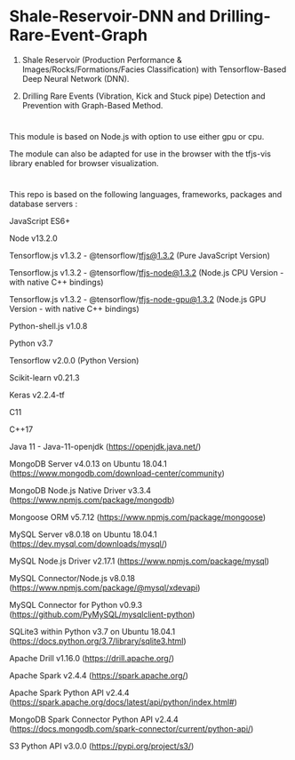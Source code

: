 # Shale-Reservoir-DNN and Drilling-Rare-Event-Graph

1) Shale Reservoir (Production Performance & Images/Rocks/Formations/Facies Classification) with Tensorflow-Based Deep Neural Network (DNN).

2) Drilling Rare Events (Vibration, Kick and Stuck pipe) Detection and Prevention with Graph-Based Method.

# 

This module is based on Node.js with option to use either gpu or cpu. 

The module can also be adapted for use in the browser with the tfjs-vis library enabled for browser visualization.

#

This repo is based on the following languages, frameworks, packages and database servers :

JavaScript ES6+

Node v13.2.0

Tensorflow.js v1.3.2 - @tensorflow/tfjs@1.3.2 (Pure JavaScript Version)

Tensorflow.js v1.3.2 - @tensorflow/tfjs-node@1.3.2 (Node.js CPU Version - with native C++ bindings)

Tensorflow.js v1.3.2 - @tensorflow/tfjs-node-gpu@1.3.2 (Node.js GPU Version - with native C++ bindings)

Python-shell.js v1.0.8

Python v3.7

Tensorflow v2.0.0 (Python Version)

Scikit-learn v0.21.3

Keras v2.2.4-tf

C11

C++17

Java 11 - Java-11-openjdk (https://openjdk.java.net/)

MongoDB Server v4.0.13 on Ubuntu 18.04.1 (https://www.mongodb.com/download-center/community)

MongoDB Node.js Native Driver v3.3.4 (https://www.npmjs.com/package/mongodb)

Mongoose ORM v5.7.12 (https://www.npmjs.com/package/mongoose)

MySQL Server v8.0.18 on Ubuntu 18.04.1 (https://dev.mysql.com/downloads/mysql/)

MySQL Node.js Driver v2.17.1 (https://www.npmjs.com/package/mysql)

MySQL Connector/Node.js v8.0.18 (https://www.npmjs.com/package/@mysql/xdevapi)

MySQL Connector for Python v0.9.3 (https://github.com/PyMySQL/mysqlclient-python)

SQLite3 within Python v3.7 on Ubuntu 18.04.1 (https://docs.python.org/3.7/library/sqlite3.html)

Apache Drill v1.16.0 (https://drill.apache.org/)

Apache Spark v2.4.4 (https://spark.apache.org/)

Apache Spark Python API v2.4.4 (https://spark.apache.org/docs/latest/api/python/index.html#)

MongoDB Spark Connector Python API v2.4.4 (https://docs.mongodb.com/spark-connector/current/python-api/)

S3 Python API v3.0.0 (https://pypi.org/project/s3/)
